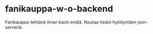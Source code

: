 # fanikauppa-w-o-backend
Fanikauppa-tehtävä ilman back-endiä. Noutaa tiedot hyödyntäen json-serveriä. 
